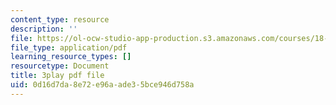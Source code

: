 ```yaml
---
content_type: resource
description: ''
file: https://ol-ocw-studio-app-production.s3.amazonaws.com/courses/18-01sc-single-variable-calculus-fall-2010/0d16d7da8e72e96aade35bce946d758a_Bk5y6Elcy_Q.pdf
file_type: application/pdf
learning_resource_types: []
resourcetype: Document
title: 3play pdf file
uid: 0d16d7da-8e72-e96a-ade3-5bce946d758a
---
```

